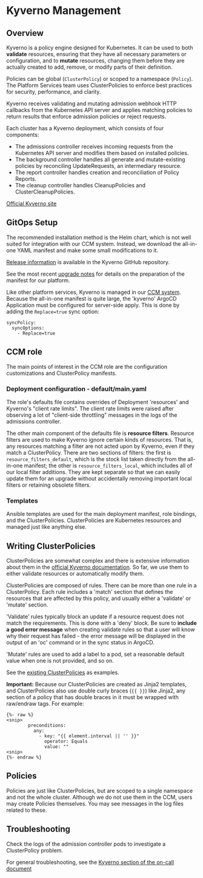 # Kyverno Management

## Overview
Kyverno is a policy engine designed for Kubernetes.  It can be used to both **validate** resources, ensuring that they have all necessary parameters or configuration, and to **mutate** resources, changing them before they are actually created to add, remove, or modify parts of their definition.

Policies can be global (`ClusterPolicy`) or scoped to a namespace (`Policy`).  The Platform Services team uses ClusterPolicies to enforce best practices for security, performance, and clarity.

Kyverno receives validating and mutating admission webhook HTTP callbacks from the Kubernetes API server and applies matching policies to return results that enforce admission policies or reject requests.

Each cluster has a Kyverno deployment, which consists of four components:
* The admissions controller receives incoming requests from the Kubernetes API server and modifies them based on installed policies.
* The background controller handles all generate and mutate-existing policies by reconciling UpdateRequests, an intermediary resource.
* The report controller handles creation and reconciliation of Policy Reports.
* The cleanup controller handles CleanupPolicies and ClusterCleanupPolicies.

[Official Kyverno site](https://kyverno.io)

## GitOps Setup
The recommended installation method is the Helm chart, which is not well suited for integration with our CCM system.  Instead, we download the all-in-one YAML manifest and make some small modifications to it.

[Release information](https://github.com/kyverno/kyverno/releases) is available in the Kyverno GitHub repository.

See the most recent [upgrade notes](https://github.com/bcgov-c/platform-gitops-gen/blob/master/roles/kyverno/upgrade_notes_1.11.md) for details on the preparation of the manifest for our platform.

Like other platform services, Kyverno is managed in our [CCM system](https://github.com/bcgov-c/advsol-docs/tree/master/OCP4/CCM).  Because the all-in-one manifest is quite large, the 'kyverno' ArgoCD Application must be configured for server-side apply.  This is done by adding the `Replace=true` sync option:
```
syncPolicy:
  syncOptions:
    - Replace=true
```

## CCM role
The main points of interest in the CCM role are the configuration customizations and ClusterPolicy manifests.

### Deployment configuration - default/main.yaml
The role's defaults file contains overrides of Deployment 'resources' and Kyverno's "client rate limits".  The client rate limits were raised after observing a lot of "client-side throttling" messages in the logs of the admissions controller.

The other main component of the defaults file is **resource filters**.  Resource filters are used to make Kyverno ignore certain kinds of resources.  That is, any resources matching a filter are not acted upon by Kyverno, even if they match a ClusterPolicy.  There are two sections of filters: the first is `resource_filters_default`, which is the stock list taken directly from the all-in-one manifest; the other is `resource_filters_local`, which includes all of our local filter additions.  They are kept separate so that we can easily update them for an upgrade without accidentally removing important local filters or retaining obsolete filters.

### Templates
Ansible templates are used for the main deployment manifest, role bindings, and the ClusterPolicies.  ClusterPolicies are Kubernetes resources and managed just like anything else.

## Writing ClusterPolicies
ClusterPolicies are somewhat complex and there is extensive information about them in the [official Kyverno documentation](https://kyverno.io/docs/kyverno-policies/).  So far, we use them to either validate resources or automatically modify them.

ClusterPolicies are composed of rules.  There can be more than one rule in a ClusterPolicy.  Each rule includes a 'match' section that defines the resources that are affected by this policy, and usually either a 'validate' or 'mutate' section.  

'Validate' rules typically block an update if a resource request does not match the requirements.  This is done with a 'deny' block.  Be sure to **include a good error message** when creating validate rules so that a user will know why their request has failed - the error message will be displayed in the output of an 'oc' command or in the sync status in ArgoCD.

'Mutate' rules are used to add a label to a pod, set a reasonable default value when one is not provided, and so on.

See the [existing ClusterPolicies](https://github.com/bcgov-c/platform-gitops-gen/tree/master/roles/kyverno/templates) as examples.

**Important:** Because our ClusterPolicies are created as Jinja2 templates, and ClusterPolicies also use double curly braces (`{{ }}`) like Jinja2, any section of a policy that has double braces in it must be wrapped with raw/endraw tags.  For example:
```
{%- raw %}
<snip>
        preconditions:
          any:
            - key: "{{ element.interval || '' }}"
              operator: Equals
              value: ""
<snip>
{%- endraw %}
```

## Policies
Policies are just like ClusterPolicies, but are scoped to a single namespace and not the whole cluster.  Although we do not use them in the CCM, users may create Policies themselves.  You may see messages in the log files related to these.

## Troubleshooting
Check the logs of the admission controller pods to investigate a ClusterPolicy problem.

For general troubleshooting, see the [Kyverno section of the on-call document](https://github.com/bcgov-c/advsol-docs/blob/master/OCP4/On-Call.md#troubleshooting-kyverno)

